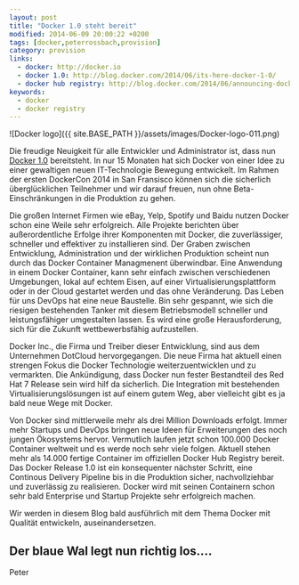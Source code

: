 ```yaml
---
layout: post
title: "Docker 1.0 steht bereit"
modified: 2014-06-09 20:00:22 +0200
tags: [docker,peterrossbach,provision]
category: provision
links:
  - docker: http://docker.io
  - docker 1.0: http://blog.docker.com/2014/06/its-here-docker-1-0/
  - docker hub registry: http://blog.docker.com/2014/06/announcing-docker-hub-and-official-repositories/
keywords:
  - docker
  - docker registry
---
```

![Docker logo]({{ site.BASE_PATH }}/assets/images/Docker-logo-011.png) 

Die freudige Neuigkeit für alle Entwickler und Administrator ist, dass nun [Docker 1.0](http://blog.docker.com/2014/06/its-here-docker-1-0/) bereitsteht. In nur 15 Monaten hat sich Docker von einer Idee zu einer gewaltigen neuen IT-Technologie Bewegung entwickelt. Im Rahmen der ersten DockerCon 2014 in San Fransisco können sich die sicherlich überglücklichen Teilnehmer und wir darauf freuen, nun ohne Beta-Einschränkungen in die Produktion zu gehen.

Die großen Internet Firmen wie eBay, Yelp, Spotify und Baidu nutzen Docker schon eine Weile sehr erfolgreich. Alle Projekte berichten über außerordentliche Erfolge ihrer Komponenten mit Docker, die zuverlässiger, schneller und effektiver zu installieren sind. Der Graben zwischen Entwicklung, Administration und der wirklichen Produktion scheint nun durch das Docker Container Managmenent überwindbar. Eine Anwendung in einem Docker Container, kann sehr einfach zwischen verschiedenen Umgebungen, lokal auf echtem Eisen, auf einer Virtualisierungsplattform oder in der Cloud gestartet werden und das ohne Veränderung. Das Leben für uns DevOps hat eine neue Baustelle. Bin sehr gespannt, wie sich die riesigen bestehenden Tanker mit diesem Betriebsmodell schneller und leistungsfähiger umgestalten lassen. Es wird eine große Herausforderung, sich für die Zukunft wettbewerbsfähig aufzustellen. 

Docker Inc., die Firma und Treiber dieser Entwicklung, sind aus dem Unternehmen DotCloud hervorgegangen. Die neue Firma hat aktuell einen strengen Fokus die Docker Technologie weiterzuentwicklen und zu vermarkten. Die Ankündigung, dass Docker nun fester Bestandteil des Red Hat 7 Release sein wird hilf da sicherlich. Die Integration mit bestehenden Virtualisierungslösungen ist auf einem gutem Weg, aber vielleicht gibt es ja bald neue Wege mit Docker.

Von Docker sind mittlerweile mehr als drei Million Downloads erfolgt. Immer mehr Startups und DevOps bringen neue Ideen für Erweiterungen des noch jungen Ökosystems hervor.  Vermutlich laufen jetzt schon 100.000 Docker Container weltweit und es werde noch sehr viele folgen. Aktuell stehen mehr als 14.000 fertige Container im offiziellen Docker Hub Registry bereit. Das Docker Release 1.0 ist ein konsequenter nächster Schritt, eine Continous Delivery Pipeline bis in die Produktion sicher, nachvollziehbar und zuverlässig zu realisieren. Docker wird mit seinen Containern schon sehr bald Enterprise und Startup Projekte sehr erfolgreich machen.

Wir werden in diesem Blog bald ausführlich mit dem Thema Docker mit Qualität entwickeln, auseinandersetzen.

Der blaue Wal legt nun richtig los....
--
Peter
